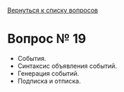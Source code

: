 [Вернуться к списку вопросов](../questions.md)
# Вопрос № 19

* События. 
* Синтаксис объявления событий. 
* Генерация событий. 
* Подписка и отписка.
